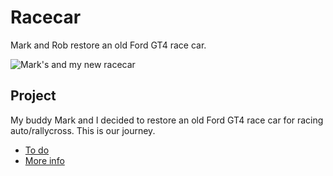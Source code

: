 Racecar
=======

Mark and Rob restore an old Ford GT4 race car.

![Mark's and my new racecar](https://lh6.googleusercontent.com/-xAenEAC2G3M/T_FBkL3jVTI/AAAAAAAADv8/UtnV9G8Xmto/s852/288217_10151854992950456_880997145_o.jpg)

Project
-------
My buddy Mark and I decided to restore an old Ford GT4 race car for racing auto/rallycross. This is our journey.

- [To do](https://github.com/robatron/racecar/issues)
- [More info](https://github.com/robatron/racecar/wiki)
